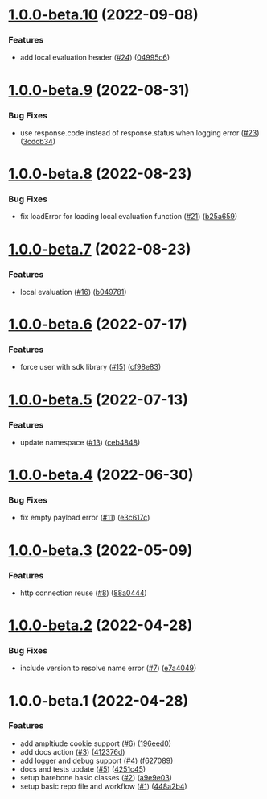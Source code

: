 # [1.0.0-beta.10](https://github.com/amplitude/experiment-ruby-server/compare/v1.0.0-beta.9...v1.0.0-beta.10) (2022-09-08)


### Features

* add local evaluation header ([#24](https://github.com/amplitude/experiment-ruby-server/issues/24)) ([04995c6](https://github.com/amplitude/experiment-ruby-server/commit/04995c61b4d09a952d63b286f75bd9538a0dfd34))

# [1.0.0-beta.9](https://github.com/amplitude/experiment-ruby-server/compare/v1.0.0-beta.8...v1.0.0-beta.9) (2022-08-31)


### Bug Fixes

* use response.code instead of response.status when logging error ([#23](https://github.com/amplitude/experiment-ruby-server/issues/23)) ([3cdcb34](https://github.com/amplitude/experiment-ruby-server/commit/3cdcb342b50550d6e876241f08951f7e1a76ff43))

# [1.0.0-beta.8](https://github.com/amplitude/experiment-ruby-server/compare/v1.0.0-beta.7...v1.0.0-beta.8) (2022-08-23)


### Bug Fixes

* fix loadError for loading local evaluation function ([#21](https://github.com/amplitude/experiment-ruby-server/issues/21)) ([b25a659](https://github.com/amplitude/experiment-ruby-server/commit/b25a659e6aab0d8ac6b5f9828a940bdacd74db03))

# [1.0.0-beta.7](https://github.com/amplitude/experiment-ruby-server/compare/v1.0.0-beta.6...v1.0.0-beta.7) (2022-08-23)


### Features

* local evaluation ([#16](https://github.com/amplitude/experiment-ruby-server/issues/16)) ([b049781](https://github.com/amplitude/experiment-ruby-server/commit/b0497817f331a6bc8cb962b36c1068b56150fa9a))

# [1.0.0-beta.6](https://github.com/amplitude/experiment-ruby-server/compare/v1.0.0-beta.5...v1.0.0-beta.6) (2022-07-17)


### Features

* force user with sdk library ([#15](https://github.com/amplitude/experiment-ruby-server/issues/15)) ([cf98e83](https://github.com/amplitude/experiment-ruby-server/commit/cf98e83c32b77025ae759457d46150753bce47fd))

# [1.0.0-beta.5](https://github.com/amplitude/experiment-ruby-server/compare/v1.0.0-beta.4...v1.0.0-beta.5) (2022-07-13)


### Features

* update namespace ([#13](https://github.com/amplitude/experiment-ruby-server/issues/13)) ([ceb4848](https://github.com/amplitude/experiment-ruby-server/commit/ceb4848083f82877d9fcd2227bb3bdc2bfaad5e4))

# [1.0.0-beta.4](https://github.com/amplitude/experiment-ruby-server/compare/v1.0.0-beta.3...v1.0.0-beta.4) (2022-06-30)


### Bug Fixes

* fix empty payload error ([#11](https://github.com/amplitude/experiment-ruby-server/issues/11)) ([e3c617c](https://github.com/amplitude/experiment-ruby-server/commit/e3c617c2cfcc67cd78462e0eb9e141230b944600))

# [1.0.0-beta.3](https://github.com/amplitude/experiment-ruby-server/compare/v1.0.0-beta.2...v1.0.0-beta.3) (2022-05-09)


### Features

* http connection reuse ([#8](https://github.com/amplitude/experiment-ruby-server/issues/8)) ([88a0444](https://github.com/amplitude/experiment-ruby-server/commit/88a0444abbec2d33f35ce7457484c327e3f42ef4))

# [1.0.0-beta.2](https://github.com/amplitude/experiment-ruby-server/compare/v1.0.0-beta.1...v1.0.0-beta.2) (2022-04-28)


### Bug Fixes

* include version to resolve name error ([#7](https://github.com/amplitude/experiment-ruby-server/issues/7)) ([e7a4049](https://github.com/amplitude/experiment-ruby-server/commit/e7a40493950475c97de80f1dfb562b2218869905))

# 1.0.0-beta.1 (2022-04-28)


### Features

* add ampltiude cookie support ([#6](https://github.com/amplitude/experiment-ruby-server/issues/6)) ([196eed0](https://github.com/amplitude/experiment-ruby-server/commit/196eed0c75b0d6cf230ac1f0a9f34e70dc9ba755))
* add docs action ([#3](https://github.com/amplitude/experiment-ruby-server/issues/3)) ([412376d](https://github.com/amplitude/experiment-ruby-server/commit/412376d41aba4f112487402c1ee88d4ac0b39ea9))
* add logger and debug support ([#4](https://github.com/amplitude/experiment-ruby-server/issues/4)) ([f627089](https://github.com/amplitude/experiment-ruby-server/commit/f6270895f28887b27bffec8b2c2c9f67169d8698))
* docs and tests update ([#5](https://github.com/amplitude/experiment-ruby-server/issues/5)) ([4251c45](https://github.com/amplitude/experiment-ruby-server/commit/4251c455498e20e8be1c1f51b8afe08c6f97709a))
* setup barebone basic classes ([#2](https://github.com/amplitude/experiment-ruby-server/issues/2)) ([a9e9e03](https://github.com/amplitude/experiment-ruby-server/commit/a9e9e03ba4979e5b3aba67d49d9c94cc4ee2c62b))
* setup basic repo file and workflow ([#1](https://github.com/amplitude/experiment-ruby-server/issues/1)) ([448a2b4](https://github.com/amplitude/experiment-ruby-server/commit/448a2b4dec4b5df15c18d60ec2cc1e282e0ac15d))
